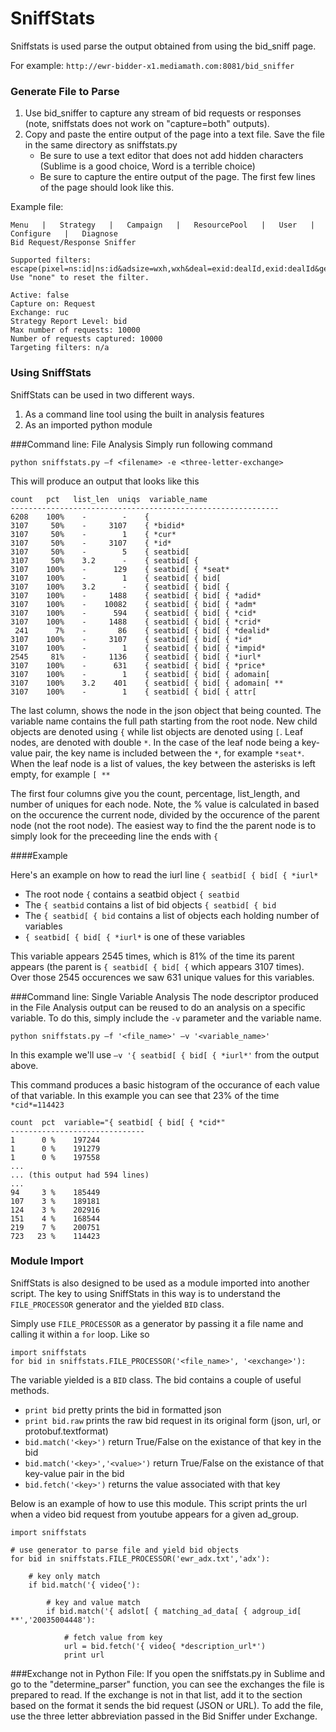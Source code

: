 # SniffStats
Sniffstats is used parse the output obtained from using the bid_sniff page.

For example: `http://ewr-bidder-x1.mediamath.com:8081/bid_sniffer`

### Generate File to Parse
1. Use bid_sniffer to capture any stream of bid requests or responses (note, sniffstats does not work on "capture=both" outputs).
2. Copy and paste the entire output of the page into a text file.  Save the file in the same directory as sniffstats.py  
	* Be sure to use a text editor that does not add hidden characters (Sublime is a good choice, Word is a terrible choice)
	* Be sure to capture the entire output of the page.  The first few lines of the page should look like this.

Example file:

	Menu   |   Strategy   |   Campaign   |   ResourcePool   |   User   |   Configure   |   Diagnose
	Bid Request/Response Sniffer

	Supported filters: escape(pixel=ns:id|ns:id&adsize=wxh,wxh&deal=exid:dealId,exid:dealId&geo=id|id&site=domain|domain&csl=id|id)
	Use "none" to reset the filter.

	Active: false
	Capture on: Request
	Exchange: ruc
	Strategy Report Level: bid
	Max number of requests: 10000
	Number of requests captured: 10000
	Targeting filters: n/a


### Using SniffStats
SniffStats can be used in two different ways.

1. As a command line tool using the built in analysis features
2. As an imported python module


###Command line: File Analysis
Simply run following command

`python sniffstats.py –f <filename> -e <three-letter-exchange>`

This will produce an output that looks like this


```
count   pct   list_len  uniqs  variable_name
------------------------------------------------------------
6208    100%    -        -    { 
3107     50%    -     3107    { *bidid*
3107     50%    -        1    { *cur*
3107     50%    -     3107    { *id*
3107     50%    -        5    { seatbid[ 
3107     50%    3.2      -    { seatbid[ { 
3107    100%    -      129    { seatbid[ { *seat*
3107    100%    -        1    { seatbid[ { bid[ 
3107    100%    3.2      -    { seatbid[ { bid[ { 
3107    100%    -     1488    { seatbid[ { bid[ { *adid*
3107    100%    -    10082    { seatbid[ { bid[ { *adm*
3107    100%    -      594    { seatbid[ { bid[ { *cid*
3107    100%    -     1488    { seatbid[ { bid[ { *crid*
 241      7%    -       86    { seatbid[ { bid[ { *dealid*
3107    100%    -     3107    { seatbid[ { bid[ { *id*
3107    100%    -        1    { seatbid[ { bid[ { *impid*
2545     81%    -     1136    { seatbid[ { bid[ { *iurl*
3107    100%    -      631    { seatbid[ { bid[ { *price*
3107    100%    -        1    { seatbid[ { bid[ { adomain[ 
3107    100%    3.2    401    { seatbid[ { bid[ { adomain[ **
3107    100%    -        1    { seatbid[ { bid[ { attr[ 
```

The last column, shows the node in the json object that being counted.  The variable name contains the full path starting from the root node.  New child objects are denoted using `{` while list objects are denoted using `[`.  Leaf nodes, are denoted with double `*`.  In the case of the leaf node being a key-value pair, the key name is included between the `*`, for example `*seat*`.  When the leaf node is a list of values, the key between the asterisks is left empty, for example `[ **`


The first four columns give you the count, percentage, list_length, and number of uniques for each node. Note, the % value is calculated in based on the occurence the current node, divided by the occurence of the parent node (not the root node).  The easiest way to find the the parent node is to simply look for the preceeding line the ends with `{`

####Example

Here's an example on how to read the iurl line `{ seatbid[ { bid[ { *iurl*`

* The root node `{` contains a seatbid object `{ seatbid`
* The `{ seatbid` contains a list of bid objects `{ seatbid[ { bid`
* The `{ seatbid[ { bid` contains a list of objects each holding number of variables
* `{ seatbid[ { bid[ { *iurl*` is one of these variables

This variable appears 2545 times, which is 81% of the time its parent appears (the parent is `{ seatbid[ { bid[ {` which appears 3107 times).  Over those 2545 occurences we saw 631 unique values for this variables.

###Command line: Single Variable Analysis
The node descriptor produced in the File Analysis output can be reused to do an analysis on a specific variable.  To do this, simply include the `-v` parameter and the variable name.

`python sniffstats.py –f '<file_name>' –v '<variable_name>'`

In this example we'll use `–v '{ seatbid[ { bid[ { *iurl*'` from the output above.

This command produces a basic histogram of the occurance of each value of that variable.  In this example you can see that 23% of the time `*cid*=114423` 

```
count  pct  variable="{ seatbid[ { bid[ { *cid*"
------------------------------
1      0 %    197244
1      0 %    191279
1      0 %    197558
...
... (this output had 594 lines)
...
94     3 %    185449
107    3 %    189181
124    3 %    202916
151    4 %    168544
219    7 %    200751
723   23 %    114423
```


### Module Import
SniffStats is also designed to be used as a module imported into another script.  The key to using SniffStats in this way is to understand the `FILE_PROCESSOR` generator and the yielded `BID` class.

Simply use `FILE_PROCESSOR` as a generator by passing it a file name and calling it within a `for` loop.  Like so

```
import sniffstats
for bid in sniffstats.FILE_PROCESSOR('<file_name>', '<exchange>'):
```

The variable yielded is a `BID` class.  The bid contains a couple of useful methods.

* `print bid` pretty prints the bid in formatted json
* `print bid.raw` prints the raw bid request in its original form (json, url, or protobuf.textformat) 
* `bid.match('<key>')` return True/False on the existance of that key in the bid
* `bid.match('<key>','<value>')` return True/False on the existance of that key-value pair in the bid
* `bid.fetch('<key>')` returns the value associated with that key


Below is an example of how to use this module.  This script prints the url when a video bid request from youtube appears for a given ad_group.

```
import sniffstats

# use generator to parse file and yield bid objects
for bid in sniffstats.FILE_PROCESSOR('ewr_adx.txt','adx'):
	
	# key only match
	if bid.match('{ video{'):
		
		# key and value match
		if bid.match('{ adslot[ { matching_ad_data[ { adgroup_id[ **','20035004448'):

			# fetch value from key
			url = bid.fetch('{ video{ *description_url*')
			print url
```

###Exchange not in Python File:
If you open the sniffstats.py in Sublime and go to the "determine_parser" function, you can see the exchanges the file is prepared to read. If the exchange is not in that list, add it to the section based on the format it sends the bid request (JSON or URL). To add the file, use the three letter abbreviation passed in the Bid Sniffer under Exchange.



